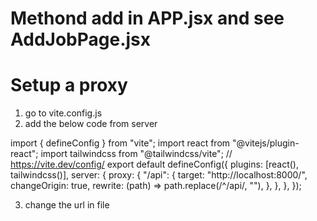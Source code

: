 # Methond add in APP.jsx and see AddJobPage.jsx

# Setup a proxy

1. go to vite.config.js
2. add the below code from server

import { defineConfig } from "vite";
import react from "@vitejs/plugin-react";
import tailwindcss from "@tailwindcss/vite";
// https://vite.dev/config/
export default defineConfig({
plugins: [react(), tailwindcss()],
server: {
proxy: {
"/api": {
target: "http://localhost:8000/",
changeOrigin: true,
rewrite: (path) => path.replace(/^\/api/, ""),
},
},
},
});

3. change the url in file

